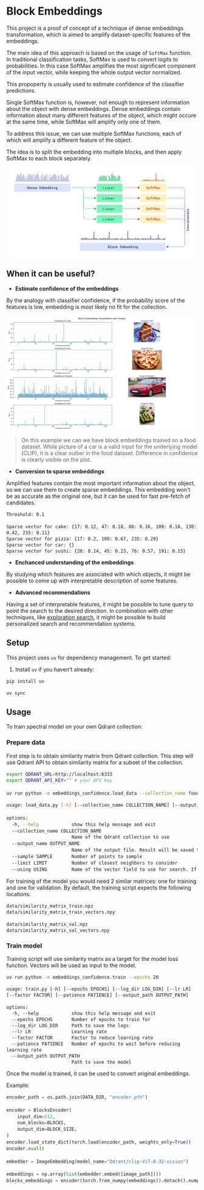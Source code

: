 # Block Embeddings

This project is a proof of concept of a technique of dense embeddings transformation, which is aimed to amplify dataset-specific features of the embeddings.

The main idea of this approach is based on the usage of `SoftMax` function. In traditional classification tasks, SoftMax is used to convert logits to probabilities.
In this case SoftMax amplifies the most significant component of the input vector, while keeping the whole output vector normalized.

This propoperty is usually used to estimate confidence of the classifier predictions.


Single SoftMax function is, however, not enough to represent information about the object with dense embeddings.
Dense embeddings contain information about many different features of the object, which might occure at the same time, while SoftMax will amplify only one of them.

To address this issue, we can use multiple SoftMax functions, each of which will amplify a different feature of the object.

The idea is to split the embedding into multiple blocks, and then apply SoftMax to each block separately.

![Architecture of the block embedding model](./imgs/architecture.png)

## When it can be useful?

* **Estimate confidence of the embeddings** 

By the analogy with classifier confidence, if the probability score of the features is low, embedding is most likely no fit for the collection.

![Example of the block embedding](./imgs/embeddings.png)

> On this example we can we have block embeddings trained on a food dataset.
>While picture of a car is a valid input for the underlying model (CLIP), it is a clear outlier in the food dataset.
>Difference in confidence is clearly visible on the plot.


* **Conversion to sparse embeddings**

Amplified features contain the most important information about the object, so we can use them to create sparse embeddings.
This embedding won't be as accurate as the original one, but it can be used for fast pre-fetch of candidates.

```
Threshold: 0.1

Sparse vector for cake: {17: 0.12, 47: 0.18, 88: 0.16, 109: 0.18, 130: 0.42, 235: 0.11}
Sparse vector for pizza: {17: 0.2, 109: 0.67, 235: 0.29}
Sparse vector for car: {}
Sparse vector for sushi: {20: 0.14, 45: 0.23, 76: 0.57, 191: 0.15}
```

* **Enchanced understanding of the embeddings**

By studying which features are associated with which objects, it might be possible to come up with interpretable description of some features.

* **Advanced recommendations**

Having a set of interpretable features, it might be possible to tune query to point the search to the desired direction.
In combination with other techniques, like [exploration search](https://qdrant.tech/articles/vector-similarity-beyond-search/#discovery), it might be possible to build personalized search and recommendation systems.


## Setup

This project uses `uv` for dependency management. To get started:

1. Install `uv` if you haven't already:
```bash
pip install uv
```


```bash
uv sync
```

## Usage

To train spectral model on your own Qdrant collection:

### Prepare data

First step is to obtain similarity matrix from Qdrant collection. This step will use Qdrant API to obtain similarity matrix for a subset of the collection.

```bash
export QDRANT_URL=http://localhost:6333
export QDRANT_API_KEY="" # your API key

uv run python -m embeddings_confidence.load_data --collection_name food --sample 20000 --limit 100 --using embedding
```

```bash
usage: load_data.py [-h] [--collection_name COLLECTION_NAME] [--output_name OUTPUT_NAME] [--sample SAMPLE] [--limit LIMIT] [--using USING]

options:
  -h, --help            show this help message and exit
  --collection_name COLLECTION_NAME
                        Name of the Qdrant collection to use
  --output_name OUTPUT_NAME
                        Name of the output file. Result will be saved to data/{output_name}.npz, and data/{output_name}_vectors.npy
  --sample SAMPLE       Number of points to sample
  --limit LIMIT         Number of closest neighbors to consider
  --using USING         Name of the vector field to use for search. If not provided, default vector field will be used.

```

For training of the model you would need 2 similar matrices: one for training and one for validation.
By default, the training script expects the following locations:

```
data/similarity_matrix_train.npz
data/similarity_matrix_train_vectors.npy

data/similarity_matrix_val.npz
data/similarity_matrix_val_vectors.npy
```

### Train model

Training script will use similarity matrix as a target for the model loss function.
Vectors will be used as input to the model.

```bash
uv run python -m embeddings_confidence.train --epochs 20
``` 

```
usage: train.py [-h] [--epochs EPOCHS] [--log_dir LOG_DIR] [--lr LR] [--factor FACTOR] [--patience PATIENCE] [--output_path OUTPUT_PATH]

options:
  -h, --help            show this help message and exit
  --epochs EPOCHS       Number of epochs to train for
  --log_dir LOG_DIR     Path to save the logs
  --lr LR               Learning rate
  --factor FACTOR       Factor to reduce learning rate
  --patience PATIENCE   Number of epochs to wait before reducing learning rate
  --output_path OUTPUT_PATH
                        Path to save the model
```

Once the model is trained, it can be used to convert original embeddings.

Example:

```python
encoder_path = os.path.join(DATA_DIR, "encoder.pth")

encoder = BlocksEncoder(
    input_dim=512,
    num_blocks=BLOCKS,
    output_dim=BLOCK_SIZE,
)
encoder.load_state_dict(torch.load(encoder_path, weights_only=True))
encoder.eval()

embedder = ImageEmbedding(model_name="Qdrant/clip-ViT-B-32-vision")

embeddings = np.array(list(embedder.embed([image_path])))
blocks_embeddings = encoder(torch.from_numpy(embeddings)).detach().numpy()

```